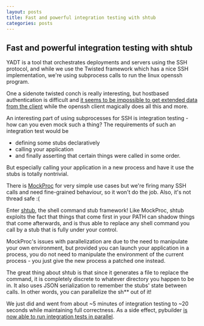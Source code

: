 ```yaml
---
layout: posts
title: Fast and powerful integration testing with shtub
categories: posts
---
```


## Fast and powerful integration testing with shtub

YADT is a tool that orchestrates deployments and servers using the SSH
protocol, and while we use the Twisted framework which has a nice SSH implementation,
we're using subprocess calls to run the linux openssh program.

<!-- more -->

One a sidenote twisted conch is really interesting, but hostbased authentication is difficult
and [it seems to be impossible to get extended data from the client](http://stackoverflow.com/questions/7937651/receiving-extended-data-with-ssh-using-twisted-conch-as-client)
while the openssh client magically does all this and more.

An interesting part of using subprocesses for SSH is integration testing - how can you even mock such a thing?
The requirements of such an integration test would be

 * defining some stubs declaratively
 * calling your application
 * and finally asserting that certain things were called in some order.

But especially calling your application in a new process and have it use the stubs is totally nontrivial.

There is [MockProc](https://pypi.python.org/pypi/MockProc/) for very simple use cases but we're firing many
SSH calls and need fine-grained behaviour, so it won't do the job. Also, it's not thread safe :(

Enter [shtub](https://github.com/yadt/shtub), the shell command stub framework! Like MockProc, shtub exploits the fact that things
that come first in
your PATH can shadow things that come afterwards, and is thus able to replace any shell command you call
by a stub that is fully under your control.

MockProc's issues with parallelization are due to the need to manipulate your own environment,
but provided you can launch your application in a process, you do not need to manipulate the environment of the current process -
you just give the new process a patched one instead.

The great thing about shtub is that since it generates a file to replace the command, it is completely discrete
to whatever directory you happen to be in. It also uses JSON serialization to remember the stubs' state between calls.
In other words, you can parallelize the sh** out of it!

We just did and went from about ~5 minutes of integration testing to ~20 seconds while maintaining full correctness.
As a side effect, pybuilder [is now able to run integration tests in parallel](http://pybuilder.github.io/releasenotes/#version_0911).
